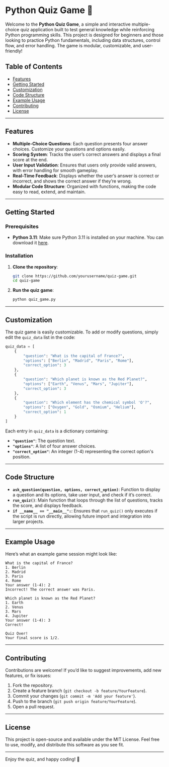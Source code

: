 # Python Quiz Game 🧠

Welcome to the **Python Quiz Game**, a simple and interactive multiple-choice quiz application built to test general knowledge while reinforcing Python programming skills. This project is designed for beginners and those looking to practice Python fundamentals, including data structures, control flow, and error handling. The game is modular, customizable, and user-friendly!

## Table of Contents
- [Features](#features)
- [Getting Started](#getting-started)
- [Customization](#customization)
- [Code Structure](#code-structure)
- [Example Usage](#example-usage)
- [Contributing](#contributing)
- [License](#license)

---

## Features

- **Multiple-Choice Questions**: Each question presents four answer choices. Customize your questions and options easily.
- **Scoring System**: Tracks the user’s correct answers and displays a final score at the end.
- **User Input Validation**: Ensures that users only provide valid answers, with error handling for smooth gameplay.
- **Real-Time Feedback**: Displays whether the user’s answer is correct or incorrect, and shows the correct answer if they’re wrong.
- **Modular Code Structure**: Organized with functions, making the code easy to read, extend, and maintain.

---

## Getting Started

### Prerequisites

- **Python 3.11**: Make sure Python 3.11 is installed on your machine. You can download it [here](https://www.python.org/downloads/release/python-3110/).

### Installation

1. **Clone the repository**:
   ```bash
   git clone https://github.com/yourusername/quiz-game.git
   cd quiz-game
   ```

2. **Run the quiz game**:
   ```bash
   python quiz_game.py
   ```

---

## Customization

The quiz game is easily customizable. To add or modify questions, simply edit the `quiz_data` list in the code:

```python
quiz_data = [
    {
        "question": "What is the capital of France?",
        "options": ["Berlin", "Madrid", "Paris", "Rome"],
        "correct_option": 3
    },
    {
        "question": "Which planet is known as the Red Planet?",
        "options": ["Earth", "Venus", "Mars", "Jupiter"],
        "correct_option": 3
    },
    {
        "question": "Which element has the chemical symbol 'O'?",
        "options": ["Oxygen", "Gold", "Osmium", "Helium"],
        "correct_option": 1
    }
]
```

Each entry in `quiz_data` is a dictionary containing:
- **`"question"`**: The question text.
- **`"options"`**: A list of four answer choices.
- **`"correct_option"`**: An integer (1-4) representing the correct option's position.

---

## Code Structure

- **`ask_question(question, options, correct_option)`**: Function to display a question and its options, take user input, and check if it’s correct.
- **`run_quiz()`**: Main function that loops through the list of questions, tracks the score, and displays feedback.
- **`if __name__ == "__main__":`**: Ensures that `run_quiz()` only executes if the script is run directly, allowing future import and integration into larger projects.

---

## Example Usage

Here’s what an example game session might look like:

```plaintext
What is the capital of France?
1. Berlin
2. Madrid
3. Paris
4. Rome
Your answer (1-4): 2
Incorrect! The correct answer was Paris.

Which planet is known as the Red Planet?
1. Earth
2. Venus
3. Mars
4. Jupiter
Your answer (1-4): 3
Correct!

Quiz Over!
Your final score is 1/2.
```

---

## Contributing

Contributions are welcome! If you’d like to suggest improvements, add new features, or fix issues:
1. Fork the repository.
2. Create a feature branch (`git checkout -b feature/YourFeature`).
3. Commit your changes (`git commit -m 'Add your feature'`).
4. Push to the branch (`git push origin feature/YourFeature`).
5. Open a pull request.

---

## License

This project is open-source and available under the MIT License. Feel free to use, modify, and distribute this software as you see fit.

---

Enjoy the quiz, and happy coding! 🎉
